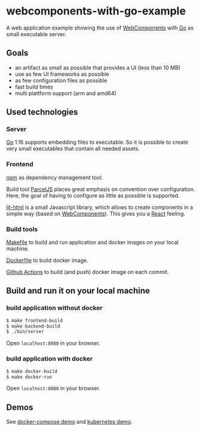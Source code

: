 # webcomponents-with-go-example

A web application example showing the use of [WebComponents](https://developer.mozilla.org/de/docs/Web/Web_Components) 
with [Go](https://golang.org/) as small executable server.

## Goals

* an artifact as small as possible that provides a UI (less than 10 MB)
* use as few UI frameworks as possible
* as few configuration files as possible
* fast build times
* multi plattform support (arm and amd64)

## Used technologies

### Server

[Go](https://golang.org/) 1.16 supports embedding files to executable. So it is possible to create very small 
executables that contain all needed assets.

### Frontend

[npm](https://www.npmjs.com/) as dependency management tool.

Build tool [ParcelJS](https://v2.parceljs.org/) places great emphasis on convention over configuration. Here, the goal 
of having to configure as little as possible is supported.

[lit-html](https://lit-html.polymer-project.org/) is a small Javascript library, which allows to create components in 
a simple way (based on [WebComponents](https://developer.mozilla.org/de/docs/Web/Web_Components)). This gives you a 
[React](https://reactjs.org/) feeling.

### Build tools

[Makefile](https://www.gnu.org/software/make/manual/make.html#Makefiles) to build and run application and docker images
on your local machine.

[Dockerfile](https://docs.docker.com/engine/reference/builder/) to build docker image.

[Github Actions](https://github.com/features/actions) to build (and push) docker image on each commit.

## Build and run it on your local machine

### build application without docker

```sh 
$ make frontend-build
$ make backend-build
$ ./bin/server
```

Open `localhost:8080` in your browser.

### build application with docker

```sh 
$ make docker-build
$ make docker-run
```

Open `localhost:8080` in your browser.

## Demos

See [docker-compose demo](example/docker/readme.md) and
[kubernetes demo](example/kubernetes/readme.md).